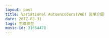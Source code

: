 ```yaml
---
layout: post
title: Variational Autoencoders(VAE) 简单介绍
date: 2017-08-31
tags: 生成模型
music-id: 31654478
---
```

